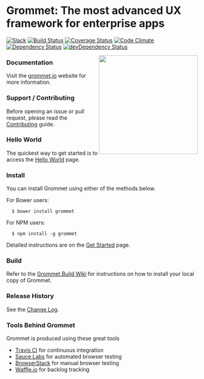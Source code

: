 # Grommet: The most advanced UX framework for enterprise apps

[![Slack](http://alansouzati.github.io/artic/img/slack-badge.svg)](http://slackin.grommet.io)  [![Build Status](https://api.travis-ci.org/grommet/grommet.svg)](https://travis-ci.org/grommet/grommet)  [![Coverage Status](https://coveralls.io/repos/grommet/grommet/badge.svg)](https://coveralls.io/r/grommet/grommet) [![Code Climate](https://codeclimate.com/github/grommet/grommet/badges/gpa.svg)](https://codeclimate.com/github/grommet/grommet)  [![Dependency Status](https://david-dm.org/grommet/grommet.svg)](https://david-dm.org/grommet/grommet)  [![devDependency Status](https://david-dm.org/grommet/grommet/dev-status.svg)](https://david-dm.org/grommet/grommet#info=devDependencies)

<img align="right" height="260" src="http://grommet.io/docs/img/grommet.svg">

### Documentation

Visit the [grommet.io](http://grommet.io/) website for more information.

### Support / Contributing

Before opening an issue or pull request, please read the [Contributing](https://github.com/grommet/grommet/blob/master/CONTRIBUTING.md) guide.

### Hello World

  The quickest way to get started is to access the [Hello World](https://grommet.github.io/docs/hello-world) page.

### Install

  You can install Grommet using either of the methods below.

  For Bower users:
  ```
    $ bower install grommet
  ```

  For NPM users:
  ```
    $ npm install -g grommet
  ```

  Detailed instructions are on the [Get Started](https://grommet.github.io/docs/get-started) page.

### Build

  Refer to the [Grommet Build Wiki](https://github.com/grommet/grommet/wiki/Building-Grommet) for instructions on how to install your local copy of Grommet.

### Release History

  See the [Change Log](https://github.com/grommet/grommet/wiki/Change-Log).

### Tools Behind Grommet

 Grommet is produced using these great tools
 * [Travis CI](https://travis-ci.org/grommet/grommet) for continuous integration
 * [Sauce Labs](https://saucelabs.com/) for automated browser testing
 * [BrowserStack](https://www.browserstack.com) for manual browser testing
 * [Waffle.io](https://waffle.io/grommet/grommet) for backlog tracking

